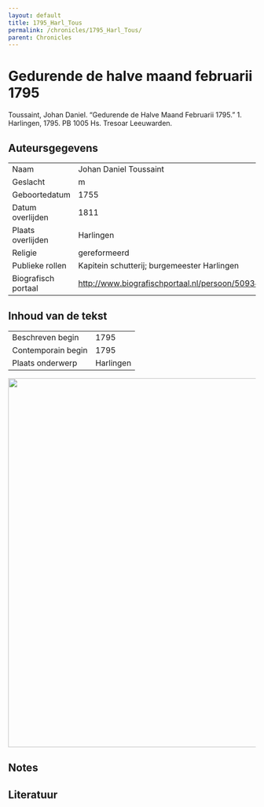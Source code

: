 ```yaml
---
layout: default
title: 1795_Harl_Tous
permalink: /chronicles/1795_Harl_Tous/
parent: Chronicles
--- 
```



# Gedurende de halve maand februarii 1795 

Toussaint, Johan Daniel. “Gedurende de Halve Maand Februarii 1795.” 1. Harlingen, 1795. PB 1005 Hs. Tresoar Leeuwarden. 

## Auteursgegevens 

| | | 
| --------------- | --------------- | 
| Naam | Johan Daniel Toussaint | 
| Geslacht | m | 
 | Geboortedatum | 1755 | 
| Datum overlijden | 1811 | 
| Plaats overlijden | Harlingen | 
| Religie | gereformeerd | 
| Publieke rollen | Kapitein schutterij; burgemeester Harlingen | 
| Biografisch portaal | http://www.biografischportaal.nl/persoon/50934745  | 

## Inhoud van de tekst 

| | | 
| --------------- | --------------- | 
| Beschreven begin | 1795 | 
| Contemporain begin | 1795 | 
| Plaats onderwerp | Harlingen | 

[<img src="..\..\barplots_chronicles\1795_Harl_Tous.jpg" width="750"/>](..\..\barplots_chronicles\1795_Harl_Tous.jpg) 

## Notes 

## Literatuur 

